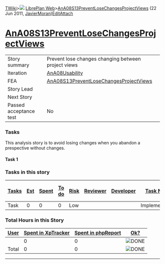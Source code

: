 [TWiki](/twiki/Main/WebHome)&gt;![](/twiki/TWiki/TWikiDocGraphics/web-bg-small.gif) [LibrePlan Web](/twiki/LibrePlan/WebHome)&gt;[AnA08S13PreventLoseChangesProjectViews](http://wiki.libreplan-enterprise.com/twiki/LibrePlan/AnA08S13PreventLoseChangesProjectViews "Topic revision: 1 (22 Jun 2011 - 15:29:53)") (22 Jun 2011, [JavierMoran](/twiki/Main/JavierMoran))[Edit](http://wiki.libreplan-enterprise.com/twiki/bin/edit/LibrePlan/AnA08S13PreventLoseChangesProjectViews?t=1520337846 "Edit this topic text")[Attach](/twiki/bin/attach/LibrePlan/AnA08S13PreventLoseChangesProjectViews "Attach an image or document to this topic")

 [AnA08S13PreventLoseChangesProjectViews](/twiki/LibrePlan/AnA08S13PreventLoseChangesProjectViews)
==============================================================================================================================================================



|                        |                                                                                                            |
|------------------------|------------------------------------------------------------------------------------------------------------|
| Story summary          | Prevent lose changes changing between project views                                                        |
| Iteration              | [AnA08Usability](/twiki/LibrePlan/AnA08Usability)                                                 |
| FEA                    | [AnA08S13PreventLoseChangesProjectViews](/twiki/LibrePlan/AnA08S13PreventLoseChangesProjectViews) |
| Story Lead             |                                                                                                            |
| Next Story             |                                                                                                            |
| Passed acceptance test | No                                                                                                         |

###  Tasks

This analysis story is to avoid losing changes when you abandon a prespective without changes.



####  Task 1

###  Tasks in this story



| [Tasks](http://wiki.libreplan-enterprise.com/twiki/LibrePlan/AnA08S13PreventLoseChangesProjectViews?sortcol=0;table=2;up=0#sorted_table "Sort by this column") | [Est](http://wiki.libreplan-enterprise.com/twiki/LibrePlan/AnA08S13PreventLoseChangesProjectViews?sortcol=1;table=2;up=0#sorted_table "Sort by this column") | [Spent](http://wiki.libreplan-enterprise.com/twiki/LibrePlan/AnA08S13PreventLoseChangesProjectViews?sortcol=2;table=2;up=0#sorted_table "Sort by this column") | [To do](http://wiki.libreplan-enterprise.com/twiki/LibrePlan/AnA08S13PreventLoseChangesProjectViews?sortcol=3;table=2;up=0#sorted_table "Sort by this column") | [Risk](http://wiki.libreplan-enterprise.com/twiki/LibrePlan/AnA08S13PreventLoseChangesProjectViews?sortcol=4;table=2;up=0#sorted_table "Sort by this column") | [Reviewer](http://wiki.libreplan-enterprise.com/twiki/LibrePlan/AnA08S13PreventLoseChangesProjectViews?sortcol=5;table=2;up=0#sorted_table "Sort by this column") | [Developer](http://wiki.libreplan-enterprise.com/twiki/LibrePlan/AnA08S13PreventLoseChangesProjectViews?sortcol=6;table=2;up=0#sorted_table "Sort by this column") | [Task Name](http://wiki.libreplan-enterprise.com/twiki/LibrePlan/AnA08S13PreventLoseChangesProjectViews?sortcol=7;table=2;up=0#sorted_table "Sort by this column") | [Start Date](http://wiki.libreplan-enterprise.com/twiki/LibrePlan/AnA08S13PreventLoseChangesProjectViews?sortcol=8;table=2;up=0#sorted_table "Sort by this column") | [Est End Date](http://wiki.libreplan-enterprise.com/twiki/LibrePlan/AnA08S13PreventLoseChangesProjectViews?sortcol=9;table=2;up=0#sorted_table "Sort by this column") | [End Date](http://wiki.libreplan-enterprise.com/twiki/LibrePlan/AnA08S13PreventLoseChangesProjectViews?sortcol=10;table=2;up=0#sorted_table "Sort by this column") |
|-------------------------------------------------------------------------------------------------------------------------------------------------------------------------|-----------------------------------------------------------------------------------------------------------------------------------------------------------------------|-------------------------------------------------------------------------------------------------------------------------------------------------------------------------|-------------------------------------------------------------------------------------------------------------------------------------------------------------------------|------------------------------------------------------------------------------------------------------------------------------------------------------------------------|----------------------------------------------------------------------------------------------------------------------------------------------------------------------------|-----------------------------------------------------------------------------------------------------------------------------------------------------------------------------|-----------------------------------------------------------------------------------------------------------------------------------------------------------------------------|------------------------------------------------------------------------------------------------------------------------------------------------------------------------------|--------------------------------------------------------------------------------------------------------------------------------------------------------------------------------|-----------------------------------------------------------------------------------------------------------------------------------------------------------------------------|
| Task                                                                                                                                                                    | 0                                                                                                                                                                     | 0                                                                                                                                                                       | 0                                                                                                                                                                       | Low                                                                                                                                                                    |                                                                                                                                                                            |                                                                                                                                                                             | Implementation                                                                                                                                                              |                                                                                                                                                                              |                                                                                                                                                                                |                                                                                                                                                                             |

###  Total Hours in this Story

| [User](http://wiki.libreplan-enterprise.com/twiki/LibrePlan/AnA08S13PreventLoseChangesProjectViews?sortcol=0;table=3;up=0#sorted_table "Sort by this column") | [Spent in XpTracker](http://wiki.libreplan-enterprise.com/twiki/LibrePlan/AnA08S13PreventLoseChangesProjectViews?sortcol=1;table=3;up=0#sorted_table "Sort by this column") | [Spent in phpReport](http://wiki.libreplan-enterprise.com/twiki/LibrePlan/AnA08S13PreventLoseChangesProjectViews?sortcol=2;table=3;up=0#sorted_table "Sort by this column") | [Ok?](http://wiki.libreplan-enterprise.com/twiki/LibrePlan/AnA08S13PreventLoseChangesProjectViews?sortcol=3;table=3;up=0#sorted_table "Sort by this column") |
|------------------------------------------------------------------------------------------------------------------------------------------------------------------------|--------------------------------------------------------------------------------------------------------------------------------------------------------------------------------------|--------------------------------------------------------------------------------------------------------------------------------------------------------------------------------------|-----------------------------------------------------------------------------------------------------------------------------------------------------------------------|
|                                                                                                                                                                        | 0                                                                                                                                                                                    | 0                                                                                                                                                                                    | ![DONE](/twiki/TWiki/TWikiDocGraphics/choice-yes.gif "DONE")                                                                                                      |
| Total                                                                                                                                                                  | 0                                                                                                                                                                                    | 0                                                                                                                                                                                    | ![DONE](/twiki/TWiki/TWikiDocGraphics/choice-yes.gif "DONE")                                                                                                      |

------------------------------------------------------------------------
